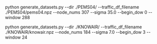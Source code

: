 python generate_datasets.py --dir ./PEMS04/ --traffic_df_filename ./PEMS04/pems04.npz --node_nums 307 --sigma 35.0 --begin_dow 0 --window 288

python generate_datasets.py --dir ./KNOWAIR/ --traffic_df_filename ./KNOWAIR/knowair.npz --node_nums 184 --sigma 7.0 --begin_dow 3 --window 24